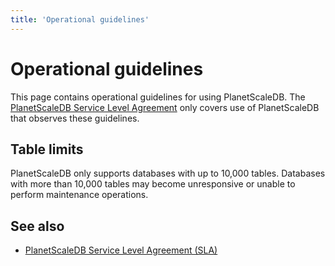 ```yaml
---
title: 'Operational guidelines'
---
```


# Operational guidelines

This page contains operational guidelines for using PlanetScaleDB. The [PlanetScaleDB Service Level Agreement](https://www.planetscale.com/legal/planetscaledb-service-level-agreement) only covers use of PlanetScaleDB that observes these guidelines.

## Table limits

PlanetScaleDB only supports databases with up to 10,000 tables. Databases with more than 10,000 tables may become unresponsive or unable to perform maintenance operations.

## See also

- [PlanetScaleDB Service Level Agreement (SLA)](https://www.planetscale.com/legal/planetscaledb-service-level-agreement)
